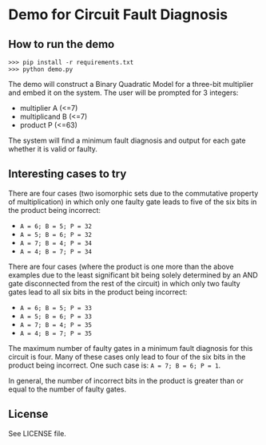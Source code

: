 # Demo for Circuit Fault Diagnosis

## How to run the demo

```
>>> pip install -r requirements.txt
>>> python demo.py
```

The demo will construct a Binary Quadratic Model for a three-bit multiplier and embed it on the system.
The user will be prompted for 3 integers:
 * multiplier A (<=7)
 * multiplicand B (<=7)
 * product P (<=63)

The system will find a minimum fault diagnosis and output for each gate whether it is valid or faulty.

<!-- ## How to run the demo with the QPU

```
>>> pip install -r requirements_qpu.txt
>>> python demo.py
``` -->

## Interesting cases to try
There are four cases (two isomorphic sets due to the commutative property of multiplication) in which only one faulty
gate leads to five of the six bits in the product being incorrect:
 * `A = 6; B = 5; P = 32`
 * `A = 5; B = 6; P = 32`
 * `A = 7; B = 4; P = 34`
 * `A = 4; B = 7; P = 34`

There are four cases (where the product is one more than the above examples due to the least significant bit being
solely determined by an AND gate disconnected from the rest of the circuit) in which only two faulty gates lead to all
six bits in the product being incorrect:
 * `A = 6; B = 5; P = 33`
 * `A = 5; B = 6; P = 33`
 * `A = 7; B = 4; P = 35`
 * `A = 4; B = 7; P = 35`

The maximum number of faulty gates in a minimum fault diagnosis for this circuit is four.
Many of these cases only lead to four of the six bits in the product being incorrect.
One such case is: `A = 7; B = 6; P = 1`.

In general, the number of incorrect bits in the product is greater than or equal to the number of faulty gates.

## License

See LICENSE file.
